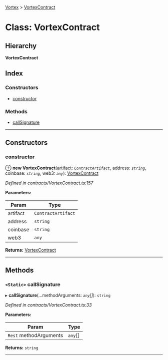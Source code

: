 [Vortex](../README.md) > [VortexContract](../classes/vortexcontract.md)

# Class: VortexContract

## Hierarchy

**VortexContract**

## Index

### Constructors

* [constructor](vortexcontract.md#constructor)

### Methods

* [callSignature](vortexcontract.md#callsignature)

---

## Constructors

<a id="constructor"></a>

###  constructor

⊕ **new VortexContract**(artifact: *`ContractArtifact`*, address: *`string`*, coinbase: *`string`*, web3: *`any`*): [VortexContract](vortexcontract.md)

*Defined in contracts/VortexContract.ts:157*

**Parameters:**

| Param | Type |
| ------ | ------ |
| artifact | `ContractArtifact` |
| address | `string` |
| coinbase | `string` |
| web3 | `any` |

**Returns:** [VortexContract](vortexcontract.md)

___

## Methods

<a id="callsignature"></a>

### `<Static>` callSignature

▸ **callSignature**(...methodArguments: *`any`[]*): `string`

*Defined in contracts/VortexContract.ts:33*

**Parameters:**

| Param | Type |
| ------ | ------ |
| `Rest` methodArguments | `any`[] |

**Returns:** `string`

___


